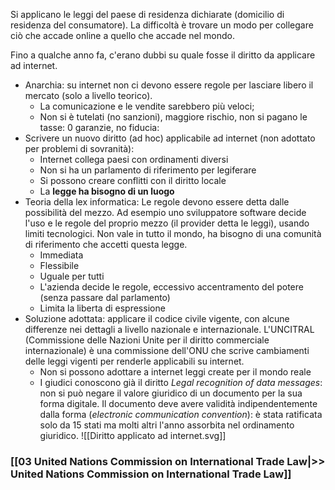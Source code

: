 Si applicano le leggi del paese di residenza dichiarate (domicilio di residenza del consumatore). La difficoltà è trovare un modo per collegare ciò che accade online a quello che accade nel mondo.

Fino a qualche anno fa, c'erano dubbi su quale fosse il diritto da applicare ad internet.
-  Anarchia: su internet non ci devono essere regole per lasciare libero il mercato (solo a livello teorico).
	- La comunicazione e le vendite sarebbero più veloci;
	- Non si è tutelati (no sanzioni), maggiore rischio, non si pagano le tasse: 0 garanzie, no fiducia:
- Scrivere un nuovo diritto (ad hoc) applicabile ad internet (non adottato per problemi di sovranità):
	- Internet collega paesi con ordinamenti diversi
	- Non si ha un parlamento di riferimento per legiferare
	- Si possono creare conflitti con il diritto locale
	- La **legge ha bisogno di un luogo**
- Teoria della lex informatica: Le regole devono essere detta dalle possibilità del mezzo. Ad esempio uno sviluppatore software decide l'uso e le regole del proprio mezzo (il provider detta le leggi), usando limiti tecnologici. Non vale in tutto il mondo, ha bisogno di una comunità di riferimento che accetti questa legge.
	- Immediata
	- Flessibile
	- Uguale per tutti
	- L'azienda decide le regole, eccessivo accentramento del potere (senza passare dal parlamento)
	- Limita la liberta di espressione
- Soluzione adottata: applicare il codice civile vigente, con alcune differenze nei dettagli a livello nazionale e internazionale. L'UNCITRAL (Commissione delle Nazioni Unite per il diritto commerciale internazionale) è una commissione dell'ONU che scrive cambiamenti delle leggi vigenti per renderle applicabili su internet.
	- Non si possono adottare a internet leggi create per il mondo reale
	- I giudici conoscono già il diritto
*Legal recognition of data messages*: non si può negare il valore giuridico di un documento per la sua forma digitale. Il documento deve avere validità indipendentemente dalla forma (*electronic communication convention*): è stata ratificata solo da 15 stati ma molti altri l'anno assorbita nel ordinamento giuridico.
![[Diritto applicato ad internet.svg]]
### [[03 United Nations Commission on International Trade Law|>> United Nations Commission on International Trade Law]]
